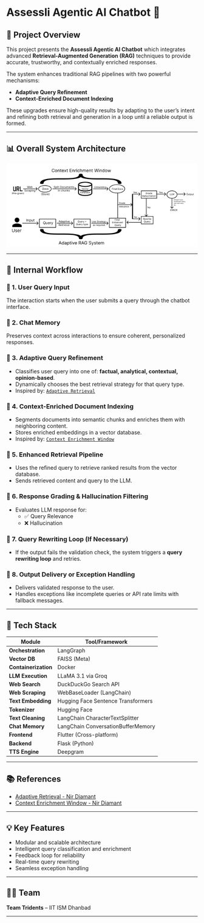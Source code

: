 # Assessli Agentic AI Chatbot 🤖

## 🚀 Project Overview

This project presents the **Assessli Agentic AI Chatbot** which integrates advanced **Retrieval-Augmented Generation (RAG)** techniques to provide accurate, trustworthy, and contextually enriched responses.

The system enhances traditional RAG pipelines with two powerful mechanisms:
- **Adaptive Query Refinement**
- **Context-Enriched Document Indexing**

These upgrades ensure high-quality results by adapting to the user’s intent and refining both retrieval and generation in a loop until a reliable output is formed.

---

## 📊 Overall System Architecture

![Pipeline](pipeline.jpg)


---

## 🧠 Internal Workflow

### 🔹 1. **User Query Input**
The interaction starts when the user submits a query through the chatbot interface.

### 🔹 2. **Chat Memory**
Preserves context across interactions to ensure coherent, personalized responses.

### 🔹 3. **Adaptive Query Refinement**
- Classifies user query into one of: **factual, analytical, contextual, opinion-based**.
- Dynamically chooses the best retrieval strategy for that query type.
- Inspired by: [`Adaptive Retrieval`](https://github.com/NirDiamant/RAG_Techniques/blob/main/all_rag_techniques/adaptive_retrieval.ipynb)

### 🔹 4. **Context-Enriched Document Indexing**
- Segments documents into semantic chunks and enriches them with neighboring content.
- Stores enriched embeddings in a vector database.
- Inspired by: [`Context Enrichment Window`](https://github.com/NirDiamant/RAG_Techniques/blob/main/all_rag_techniques/context_enrichment_window_around_chunk.ipynb)

### 🔹 5. **Enhanced Retrieval Pipeline**
- Uses the refined query to retrieve ranked results from the vector database.
- Sends retrieved content and query to the LLM.

### 🔹 6. **Response Grading & Hallucination Filtering**
- Evaluates LLM response for:
  - ✅ Query Relevance
  - ❌ Hallucination

### 🔹 7. **Query Rewriting Loop (If Necessary)**
- If the output fails the validation check, the system triggers a **query rewriting loop** and retries.

### 🔹 8. **Output Delivery or Exception Handling**
- Delivers validated response to the user.
- Handles exceptions like incomplete queries or API rate limits with fallback messages.

---

## 🧰 Tech Stack

| Module           | Tool/Framework                           |
|------------------|------------------------------------------|
| **Orchestration**| LangGraph                                |
| **Vector DB**    | FAISS (Meta)                             |
| **Containerization** | Docker                               |
| **LLM Execution**| LLaMA 3.1 via Groq                       |
| **Web Search**   | DuckDuckGo Search API                    |
| **Web Scraping** | WebBaseLoader (LangChain)                |
| **Text Embedding** | Hugging Face Sentence Transformers     |
| **Tokenizer**    | Hugging Face                             |
| **Text Cleaning**| LangChain CharacterTextSplitter          |
| **Chat Memory**  | LangChain ConversationBufferMemory       |
| **Frontend**     | Flutter (Cross-platform)                 |
| **Backend**      | Flask (Python)                           |
| **TTS Engine**   | Deepgram                                 |

---

## 📚 References

- [Adaptive Retrieval - Nir Diamant](https://github.com/NirDiamant/RAG_Techniques/blob/main/all_rag_techniques/adaptive_retrieval.ipynb)
- [Context Enrichment Window - Nir Diamant](https://github.com/NirDiamant/RAG_Techniques/blob/main/all_rag_techniques/context_enrichment_window_around_chunk.ipynb)

---

## 💡 Key Features

- Modular and scalable architecture
- Intelligent query classification and enrichment
- Feedback loop for reliability
- Real-time query rewriting
- Seamless exception handling

---

## 👨‍💻 Team

**Team Tridents** – IIT ISM Dhanbad

---

